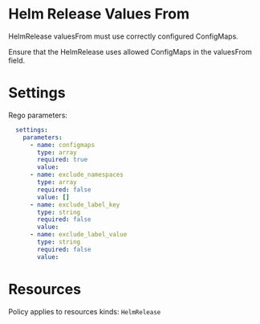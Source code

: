 # Helm Release Values From

HelmRelease valuesFrom must use correctly configured ConfigMaps.

Ensure that the HelmRelease uses allowed ConfigMaps in the valuesFrom field.

# Settings

Rego parameters:
```yaml
  settings:
    parameters:
      - name: configmaps
        type: array
        required: true
        value:
      - name: exclude_namespaces
        type: array
        required: false
        value: []
      - name: exclude_label_key
        type: string
        required: false
        value:
      - name: exclude_label_value
        type: string
        required: false
        value:
```

# Resources
Policy applies to resources kinds:
`HelmRelease`
